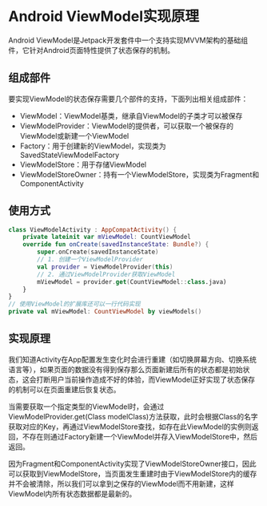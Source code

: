 # Android ViewModel实现原理
Android ViewModel是Jetpack开发套件中一个支持实现MVVM架构的基础组件，它针对Android页面特性提供了状态保存的机制。

## 组成部件
要实现ViewModel的状态保存需要几个部件的支持，下面列出相关组成部件：
- ViewModel：ViewModel基类，继承自ViewModel的子类才可以被保存
- ViewModelProvider：ViewModel的提供者，可以获取一个被保存的ViewModel或新建一个ViewModel
- Factory：用于创建新的ViewModel，实现类为SavedStateViewModelFactory
- ViewModelStore：用于存储ViewModel
- ViewModelStoreOwner：持有一个ViewModelStore，实现类为Fragment和ComponentActivity

## 使用方式
```kotlin
class ViewModelActivity : AppCompatActivity() {
    private lateinit var mViewModel: CountViewModel
    override fun onCreate(savedInstanceState: Bundle?) {
        super.onCreate(savedInstanceState)
        // 1. 创建一个ViewModelProvider
        val provider = ViewModelProvider(this)
        // 2. 通过ViewModelProvider获取ViewModel
        mViewModel = provider.get(CountViewModel::class.java)
    }
}
// 使用ViewModel的扩展库还可以一行代码实现
private val mViewModel: CountViewModel by viewModels()
```

## 实现原理
我们知道Activity在App配置发生变化时会进行重建（如切换屏幕方向、切换系统语言等），如果页面的数据没有得到保存那么页面新建后所有的状态都是初始状态，这会打断用户当前操作造成不好的体验，而ViewModel正好实现了状态保存的机制可以在页面重建后恢复状态。

当需要获取一个指定类型的ViewModel时，会通过ViewModelProvider.get(Class<T> modelClass)方法获取，此时会根据Class的名字获取对应的Key，再通过ViewModelStore查找，如存在此ViewModel的实例则返回，不存在则通过Factory新建一个ViewModel并存入ViewModelStore中，然后返回。

因为Fragment和ComponentActivity实现了ViewModelStoreOwner接口，因此可以获取到ViewModelStore，当页面发生重建时由于ViewModelStore内的缓存并不会被清除，所以我们可以拿到之保存的ViewModel而不用新建，这样ViewModel内所有状态数据都是最新的。

